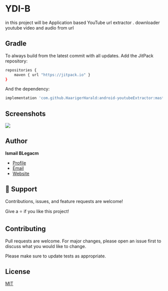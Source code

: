 # YDI-B 

in this project will be Application   based YouTube url extractor .
downloader youtube video and audio from url

## Gradle

To always build from the latest commit with all updates. Add the JitPack repository:
```bash
repositories {
    maven { url "https://jitpack.io" }
}
````
And the dependency:
```bash
implementation 'com.github.HaarigerHarald:android-youtubeExtractor:master-SNAPSHOT'
````
## Screenshots
![](ytb.png)
## Author

**Ismail BLegacm**

- [Profile](https://github.com/ismail998 "ismail belgacem")
- [Email](mailto:blegasemismail@gmail.com?subject=Hi "Hi!")
- [Website](https://ismailbelgacem.me/ "Welcome")

## 🤝 Support

Contributions, issues, and feature requests are welcome!

Give a ⭐️ if you like this project!
## Contributing
Pull requests are welcome. For major changes, please open an issue first to discuss what you would like to change.

Please make sure to update tests as appropriate.

## License
[MIT](https://choosealicense.com/licenses/mit/)
